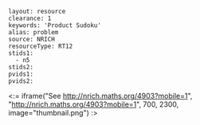 ````
layout: resource
clearance: 1
keywords: 'Product Sudoku'
alias: problem
source: NRICH
resourceType: RT12
stids1: 
  - n5
stids2:
pvids1:
pvids2:

````

<:= iframe("See http://nrich.maths.org/4903?mobile=1", "http://nrich.maths.org/4903?mobile=1", 700, 2300, image="thumbnail.png") :>

